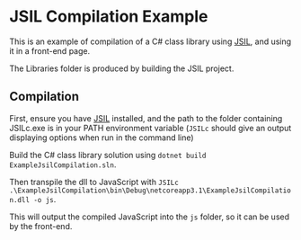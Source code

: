 # JSIL Compilation Example

This is an example of compilation of a C# class library using [JSIL](https://github.com/sq/JSIL), and using it in a front-end page.

The Libraries folder is produced by building the JSIL project.

## Compilation

First, ensure you have [JSIL](https://github.com/sq/JSIL) installed, and the path to the folder containing JSILc.exe is in your PATH environment variable (`JSILc` should give an output displaying options when run in the command line)

Build the C# class library solution using `dotnet build ExampleJsilCompilation.sln`.

Then transpile the dll to JavaScript with `JSILc .\ExampleJsilCompilation\bin\Debug\netcoreapp3.1\ExampleJsilCompilation.dll -o js`.

This will output the compiled JavaScript into the `js` folder, so it can be used by the front-end.